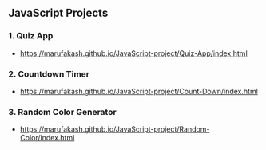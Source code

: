 ## JavaScript Projects

### 1. Quiz App
- https://marufakash.github.io/JavaScript-project/Quiz-App/index.html

### 2. Countdown Timer
- https://marufakash.github.io/JavaScript-project/Count-Down/index.html

### 3. Random Color Generator
- https://marufakash.github.io/JavaScript-project/Random-Color/index.html